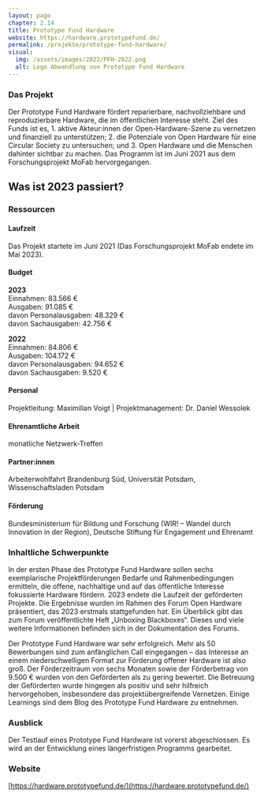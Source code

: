 ```yaml
---
layout: page
chapter: 2.14
title: Prototype Fund Hardware
website: https://hardware.prototypefund.de/
permalink: /projekte/prototype-fund-hardware/
visual:
  img: /assets/images/2022/PFH-2022.png
  alt: Logo Abwandlung von Prototype Fund Hardware
---
```


### Das Projekt
Der Prototype Fund Hardware fördert reparierbare, nachvollziehbare und reproduzierbare Hardware, die im öffentlichen Interesse steht. Ziel des Funds ist es, 1. aktive Akteur:innen der Open-Hardware-Szene zu vernetzen und finanziell zu unterstützen; 2. die Potenziale von Open Hardware für eine Circular Society zu untersuchen; und 3. Open Hardware und die Menschen dahinter sichtbar zu machen. Das Programm ist im Juni 2021 aus dem Forschungsprojekt MoFab hervorgegangen.

## Was ist 2023 passiert? 

### Ressourcen

#### Laufzeit
Das Projekt startete im Juni 2021 (Das Forschungsprojekt MoFab endete im Mai 2023).

#### Budget

**2023**<br>
Einnahmen: 83.566 €<br>
Ausgaben: 91.085 €<br>
davon Personalausgaben: 48.329 € <br>
davon Sachausgaben: 42.756 €

**2022**<br>
Einnahmen: 84.806 €<br>
Ausgaben: 104.172 €<br>
davon Personalausgaben: 94.652 €<br>
davon Sachausgaben: 9.520 €

#### Personal
Projektleitung: Maximilian Voigt | Projektmanagement: Dr. Daniel Wessolek

#### Ehrenamtliche Arbeit
monatliche Netzwerk-Treffen

#### Partner:innen
Arbeiterwohlfahrt Brandenburg Süd, Universität Potsdam, Wissenschaftsladen Potsdam

#### Förderung
Bundesministerium für Bildung und Forschung (WIR! – Wandel durch Innovation in der Region), Deutsche Stiftung für Engagement und Ehrenamt

### Inhaltliche Schwerpunkte

In der ersten Phase des Prototype Fund Hardware sollen sechs exemplarische Projektförderungen Bedarfe und Rahmenbedingungen ermitteln, die offene, nachhaltige und auf das öffentliche Interesse fokussierte Hardware fördern. 2023 endete die Laufzeit der geförderten Projekte. Die Ergebnisse wurden im Rahmen des Forum Open Hardware präsentiert, das 2023 erstmals stattgefunden hat. Ein Überblick gibt das zum Forum veröffentlichte Heft „Unboxing Blackboxes“. Dieses und viele weitere Informationen befinden sich in der Dokumentation des Forums.

Der Prototype Fund Hardware war sehr erfolgreich. Mehr als 50 Bewerbungen sind zum anfänglichen Call eingegangen – das Interesse an einem niederschwelligen Format zur Förderung offener Hardware ist also groß. Der Förderzeitraum von sechs Monaten sowie der Förderbetrag von 9.500 € wurden von den Geförderten als zu gering bewertet. Die Betreuung der Geförderten wurde hingegen als positiv und sehr hilfreich hervorgehoben, insbesondere das projektübergreifende Vernetzen. Einige Learnings sind dem Blog des Prototype Fund Hardware zu entnehmen.

### Ausblick

Der Testlauf eines Prototype Fund Hardware ist vorerst abgeschlossen. Es wird an der Entwicklung eines längerfristigen Programms gearbeitet.

### Website

[https://hardware.prototypefund.de/](https://hardware.prototypefund.de/)
